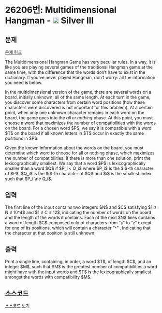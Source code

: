 # 26206번: Multidimensional Hangman - <img src="https://static.solved.ac/tier_small/8.svg" style="height:20px" /> Silver III

<!-- performance -->

<!-- 문제 제출 후 깃허브에 푸시를 했을 때 제출한 코드의 성능이 입력될 공간입니다.-->

<!-- end -->

## 문제

[문제 링크](https://boj.kr/26206)


<p>The Multidimensional Hangman Game has very peculiar rules. In a way, it is like you are playing several games of the traditional Hangman game at the same time, with the difference that the words don’t have to exist in the dictionary. If you’ve never played Hangman, don’t worry: all the information you need is below.</p>

<p>In the multidimensional version of the game, there are several words on a board, initially unknown, all of the same length. At each turn in the game, you discover some characters from certain word positions (how these characters were discovered is not important for this problem). At a certain point, when only one unknown character remains in each word on the board, the game goes into the <em>all or nothing</em> phase. At this point, you must choose a word that maximizes the number of compatibilities with the words on the board. For a chosen word $P$, we say it is compatible with a word $T$ on the board if all known letters in $T$ occur in exactly the same positions in $P$.</p>

<p>Given the known information about the words on the board, you must determine which word to choose for all or nothing phase, which maximizes the number of compatibilities. If there is more than one solution, print the lexicographically smallest. We say that a word $P$ is lexicographically smaller than a word $Q$ if $P_i &lt; Q_i$ where $P_i$ is the $i$-th character of $P$, $Q_i$ is the $i$-th character of $Q$ and $i$ is the smallest index such that $P_i \ne Q_i$.</p>



## 입력


<p>The first line of the input contains two integers $N$ and $C$ satisfying $1 ≤ N ≤ 10^4$ and $1 ≤ C ≤ 12$, indicating the number of words on the board and the length of the words it contains. Each of the next $N$ lines contains a word of length $C$ composed only of characters from “<code>a</code>” to “<code>z</code>” except for one of its positions, which will contain a character “<code>*</code>” , indicating that the character at that position is still unknown.</p>



## 출력


<p>Print a single line, containing, in order, a word $T$, of length $C$, and an integer $M$, such that $M$ is the greatest number of compatibilities a word might have with the input words and $T$ is the lexicographically smallest amongst the words with compatibility $M$.</p>



## 소스코드

[소스코드 보기](Multidimensional%20Hangman.py)